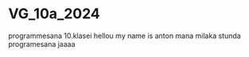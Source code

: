 # VG_10a_2024
programmesana 10.klasei
 hellou my name is anton
 mana milaka stunda programesana
jaaaa
